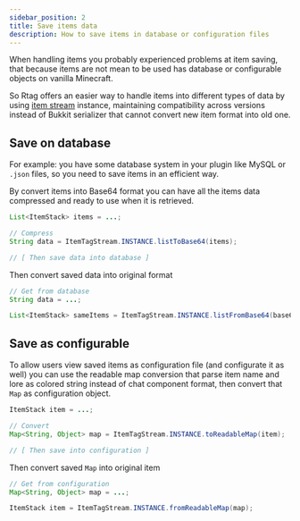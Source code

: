 ```yaml
---
sidebar_position: 2
title: Save items data
description: How to save items in database or configuration files
---
```


When handling items you probably experienced problems at item saving, that because items are not mean to be used has database or configurable objects on vanilla Minecraft.

So Rtag offers an easier way to handle items into different types of data by using [item stream](/feature/stream.md#itemtagstream) instance, maintaining compatibility across versions instead of Bukkit serializer that cannot convert new item format into old one.

## Save on database

For example: you have some database system in your plugin like MySQL or `.json` files, so you need to save items in an efficient way.

By convert items into Base64 format you can have all the items data compressed and ready to use when it is retrieved.

```java
List<ItemStack> items = ...;

// Compress
String data = ItemTagStream.INSTANCE.listToBase64(items);

// [ Then save data into database ]
```

Then convert saved data into original format

```java
// Get from database
String data = ...;

List<ItemStack> sameItems = ItemTagStream.INSTANCE.listFromBase64(base64);
```

## Save as configurable

To allow users view saved items as configuration file (and configurate it as well) you can use the readable map conversion that parse item name and lore as colored string instead of chat component format, then convert that `Map` as configuration object.

```java
ItemStack item = ...;

// Convert
Map<String, Object> map = ItemTagStream.INSTANCE.toReadableMap(item);

// [ Then save into configuration ]
```

Then convert saved `Map` into original item

```java
// Get from configuration
Map<String, Object> map = ...;

ItemStack item = ItemTagStream.INSTANCE.fromReadableMap(map);
```